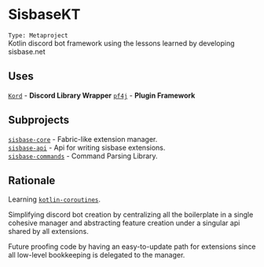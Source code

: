 # SisbaseKT
`Type: Metaproject`   
Kotlin discord bot framework using the lessons learned by developing sisbase.net

## Uses
[`Kord`](https://github.com/kordlib/kord) - **Discord Library Wrapper** 
[`pf4j`](https://github.com/pf4j/pf4j) - **Plugin Framework**

## Subprojects
[`sisbase-core`](sisbasekt/core.md) - Fabric-like extension manager.  
[`sisbase-api`](sisbasekt/api.md) - Api for writing sisbase extensions.   
[`sisbase-commands`](sisbasekt/commands.md) - Command Parsing Library.  

## Rationale
Learning [`kotlin-coroutines`](https://github.com/Kotlin/kotlinx.coroutines).  

Simplifying discord bot creation by centralizing all the boilerplate in a single cohesive manager and abstracting feature creation under a singular api shared by all extensions.  

Future proofing code by having an easy-to-update path for extensions since all low-level bookkeeping is delegated to the manager.

